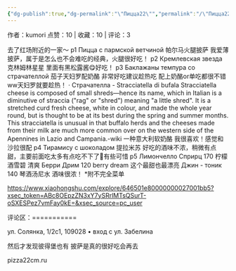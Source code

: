 ```yaml
---
{"dg-publish":true,"dg-permalink":"\"Пицца22\"","permalink":"/\"Пицца22\"/","tags":["rednote","莫斯科"]}
---
```


作者：kumori
点赞：10   |   收藏：10   |   评论：3

去了红场附近的一家～
p1 Пицца с пармской ветчиной 帕尔马火腿披萨 我爱薄披萨，属于是怎么也不会难吃的经典，火腿很好吃！
p2 Кремлевская звезда 克林姆林星星 里面有黑松露酱😋好吃！
p3 Баклажаны темпура со страчателлой 茄子天妇罗配奶酪 非常好吃建议趁热吃 配上奶酪or单吃都很不错ww天妇罗就要趁热！
· Страчателла - Stracciatella di bufala
Stracciatella cheese is composed of small shreds—hence its name, which in Italian is a diminutive of straccia ("rag" or "shred") meaning "a little shred". It is a stretched curd fresh cheese, white in colour, and made the whole year round, but is thought to be at its best during the spring and summer months. This stracciatella is unusual in that buffalo herds and the cheeses made from their milk are much more common over on the western side of the Apennines in Lazio and Campania.-wiki
一种意大利软奶酪 我很喜欢！感觉和沙拉很配
p4 Тирамису с шоколадом 提拉米苏 好吃的酒味不浓，稍微有点甜，主要前面吃太多有点吃不下了🥹有些可惜
p5 Лимончелло Сприрц 170 柠檬酒雪碧 清爽
Берри Дрим 120 berry dream 这个最甜也最漂亮
Джин - тоник 140 琴酒汤尼水 酒味很浓！
*附不完全菜单

https://www.xiaohongshu.com/explore/646501e80000000027001bb5?xsec_token=ABc8OEpzZN3xY7ySRrlMTsQSurT-oSXESPez7vmFay0kE=&xsec_source=pc_user

评论区：===========

ул. Солянка, 1/2с1, 109028 • вход с ул. Забелина

然后才发现彼得堡也有 披萨是真的很好吃会再去

pizza22cm.ru